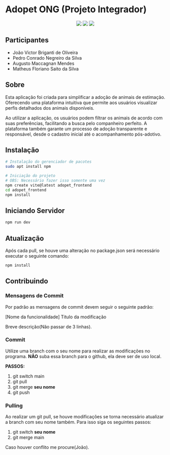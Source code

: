 # Adopet ONG (Projeto Integrador)

<p align="center">
    <img src="https://img.shields.io/badge/React-20232A?style=for-the-badge&logo=react&logoColor=61DAFB"/>
    <img src="https://img.shields.io/badge/TypeScript-007ACC?style=for-the-badge&logo=typescript&logoColor=white"/>
    <img src="https://img.shields.io/badge/Material--UI-0081CB?style=for-the-badge&logo=material-ui&logoColor=white"/>
</p>

## Participantes

- João Victor Briganti de Oliveira
- Pedro Conrado Negreiro da Silva
- Augusto Maccagnan Mendes
- Matheus Floriano Saito da Silva

## Sobre

Esta aplicação foi criada para simplificar a adoção de animais de estimação. Oferecendo uma plataforma intuitiva que permite aos usuários visualizar perfis detalhados dos animais disponíveis.

Ao utilizar a aplicação, os usuários podem filtrar os animais de acordo com suas preferências, facilitando a busca pelo companheiro perfeito. A plataforma também garante um processo de adoção transparente e responsável, desde o cadastro inicial até o acompanhamento pós-adotivo.

## Instalação

```bash
# Instalação do gerenciador de pacotes
sudo apt install npm

# Iniciação do projeto
# OBS: Necessário fazer isso somente uma vez
npm create vite@latest adopet_frontend
cd adopet_frontend
npm install
```

## Iniciando Servidor

```bash
npm run dev
```

## Atualização

Após cada pull, se houve uma alteração no package.json será necessário executar o seguinte comando:

```bash
npm install
```

## Contribuindo

### Mensagens de Commit

Por padrão as mensagens de commit devem seguir o seguinte padrão:

[Nome da funcionalidade] Titulo da modificação

Breve descrição(Não passar de 3 linhas).

### Commit

Utilize uma branch com o seu nome para realizar as modificações no programa. **NÃO** suba essa branch para o github, ela deve ser de uso local.

**PASSOS:**

1. git switch main
2. git pull
3. git merge **seu nome**
4. git push

### Pulling

Ao realizar um git pull, se houve modificações se torna necessário atualizar a branch com seu nome também. Para isso siga os seguintes passos:

1. git switch **seu nome**
2. git merge main

Caso houver conflito me procure(João).
